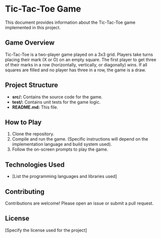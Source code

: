 # Tic-Tac-Toe Game

This document provides information about the Tic-Tac-Toe game implemented in this project.

## Game Overview

Tic-Tac-Toe is a two-player game played on a 3x3 grid.  Players take turns placing their mark (X or O) on an empty square. The first player to get three of their marks in a row (horizontally, vertically, or diagonally) wins. If all squares are filled and no player has three in a row, the game is a draw.

## Project Structure

*   **src/:** Contains the source code for the game.
*   **test/:** Contains unit tests for the game logic.
*   **README.md:** This file.


## How to Play

1.  Clone the repository.
2.  Compile and run the game.  (Specific instructions will depend on the implementation language and build system used).
3.  Follow the on-screen prompts to play the game.


## Technologies Used

*   [List the programming languages and libraries used]


## Contributing

Contributions are welcome! Please open an issue or submit a pull request.


## License

[Specify the license used for the project]
